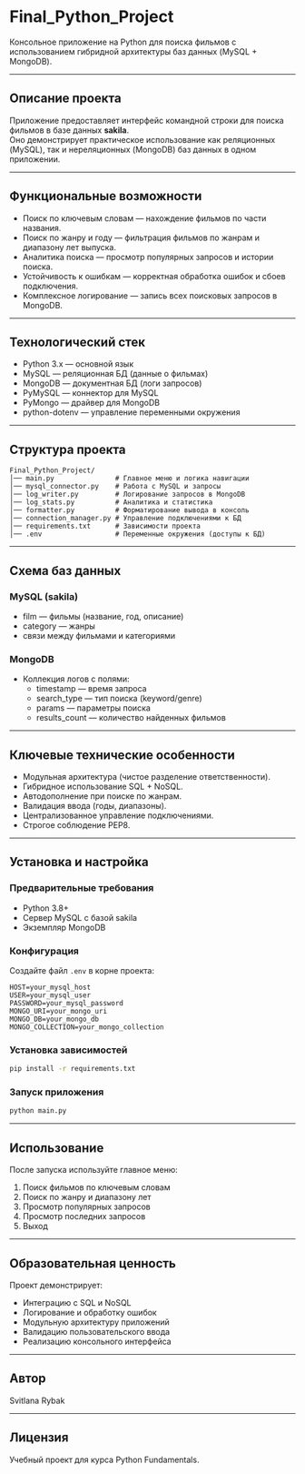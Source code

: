 # Final_Python_Project

Консольное приложение на Python для поиска фильмов с использованием гибридной архитектуры баз данных (MySQL + MongoDB).  

---

## Описание проекта
Приложение предоставляет интерфейс командной строки для поиска фильмов в базе данных **sakila**.  
Оно демонстрирует практическое использование как реляционных (MySQL), так и нереляционных (MongoDB) баз данных
в одном приложении.  

---

## Функциональные возможности
- Поиск по ключевым словам — нахождение фильмов по части названия.  
- Поиск по жанру и году — фильтрация фильмов по жанрам и диапазону лет выпуска.  
- Аналитика поиска — просмотр популярных запросов и истории поиска.  
- Устойчивость к ошибкам — корректная обработка ошибок и сбоев подключения.  
- Комплексное логирование — запись всех поисковых запросов в MongoDB.  

---

## Технологический стек
- Python 3.x — основной язык  
- MySQL — реляционная БД (данные о фильмах)  
- MongoDB — документная БД (логи запросов)  
- PyMySQL — коннектор для MySQL  
- PyMongo — драйвер для MongoDB  
- python-dotenv — управление переменными окружения  

---

## Структура проекта
```
Final_Python_Project/
│── main.py               # Главное меню и логика навигации
│── mysql_connector.py    # Работа с MySQL и запросы
│── log_writer.py         # Логирование запросов в MongoDB
│── log_stats.py          # Аналитика и статистика
│── formatter.py          # Форматирование вывода в консоль
│── connection_manager.py # Управление подключениями к БД
│── requirements.txt      # Зависимости проекта
│── .env                  # Переменные окружения (доступы к БД)
```

---

## Схема баз данных

### MySQL (sakila)
- film — фильмы (название, год, описание)  
- category — жанры  
- связи между фильмами и категориями  

### MongoDB
- Коллекция логов с полями:
  - timestamp — время запроса  
  - search_type — тип поиска (keyword/genre)  
  - params — параметры поиска  
  - results_count — количество найденных фильмов  

---

## Ключевые технические особенности
- Модульная архитектура (чистое разделение ответственности).  
- Гибридное использование SQL + NoSQL.  
- Автодополнение при поиске по жанрам.  
- Валидация ввода (годы, диапазоны).  
- Централизованное управление подключениями.  
- Строгое соблюдение PEP8.  

---

## Установка и настройка

### Предварительные требования
- Python 3.8+  
- Сервер MySQL с базой sakila  
- Экземпляр MongoDB  

### Конфигурация
Создайте файл `.env` в корне проекта:  

```env
HOST=your_mysql_host
USER=your_mysql_user
PASSWORD=your_mysql_password
MONGO_URI=your_mongo_uri
MONGO_DB=your_mongo_db
MONGO_COLLECTION=your_mongo_collection
```

### Установка зависимостей
```bash
pip install -r requirements.txt
```

### Запуск приложения
```bash
python main.py
```

---

## Использование
После запуска используйте главное меню:  
1. Поиск фильмов по ключевым словам  
2. Поиск по жанру и диапазону лет  
3. Просмотр популярных запросов  
4. Просмотр последних запросов  
5. Выход  

---

## Образовательная ценность
Проект демонстрирует:  
- Интеграцию с SQL и NoSQL  
- Логирование и обработку ошибок  
- Модульную архитектуру приложений  
- Валидацию пользовательского ввода  
- Реализацию консольного интерфейса  

---

## Автор
Svitlana Rybak  

---

## Лицензия
Учебный проект для курса Python Fundamentals.
